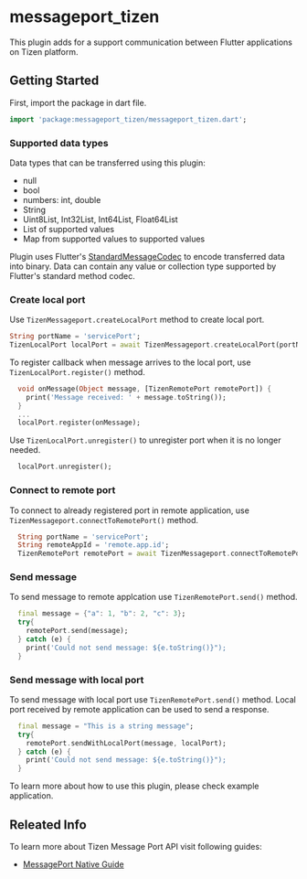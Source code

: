 # messageport_tizen

This plugin adds for a support communication between Flutter applications on Tizen platform.

## Getting Started

First, import the package in dart file.

```dart
import 'package:messageport_tizen/messageport_tizen.dart';
```

### Supported data types

Data types that can be transferred using this plugin:
* null
* bool
* numbers: int, double
* String
* Uint8List, Int32List, Int64List, Float64List
* List of supported values
* Map from supported values to supported values

Plugin uses Flutter's [StandardMessageCodec](https://api.flutter.dev/flutter/services/StandardMessageCodec-class.html) to encode transferred data into binary.
Data can contain any value or collection type supported by Flutter's standard method codec.

### Create local port

Use `TizenMessageport.createLocalPort` method to create local port.

```dart
String portName = 'servicePort';
TizenLocalPort localPort = await TizenMessageport.createLocalPort(portName);
```

To register callback when message arrives to the local port, use `TizenLocalPort.register()` method.

```dart
  void onMessage(Object message, [TizenRemotePort remotePort]) {
    print('Message received: ' + message.toString());
  }
  ...
  localPort.register(onMessage);
```

Use `TizenLocalPort.unregister()` to unregister port when it is no longer needed.

```dart
  localPort.unregister();
```

### Connect to remote port

To connect to already registered port in remote application, use `TizenMessageport.connectToRemotePort()` method.

```dart
  String portName = 'servicePort';
  String remoteAppId = 'remote.app.id';
  TizenRemotePort remotePort = await TizenMessageport.connectToRemotePort(remoteAppId, portName);
```

### Send message

To send message to remote applcation use `TizenRemotePort.send()` method.

```dart
  final message = {"a": 1, "b": 2, "c": 3};
  try{
    remotePort.send(message);
  } catch (e) {
    print('Could not send message: ${e.toString()}");
  }
```

### Send message with local port

To send message with local port use `TizenRemotePort.send()` method. Local port received by remote application can be used to send a response.

```dart
  final message = "This is a string message";
  try{
    remotePort.sendWithLocalPort(message, localPort);
  } catch (e) {
    print('Could not send message: ${e.toString()}");
  }
```

To learn more about how to use this plugin, please check example application.

## Releated Info

To learn more about Tizen Message Port API visit following guides:

- [MessagePort Native Guide](https://docs.tizen.org/application/native/guides/app-management/message-port/)
